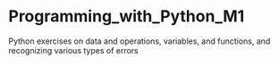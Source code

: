 # Programming_with_Python_M1
Python exercises on data and operations, variables, and functions, and recognizing various types of errors
